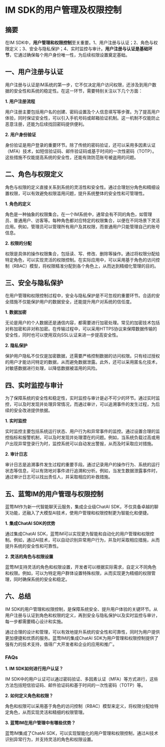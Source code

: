 # IM SDK的用户管理及权限控制

## 摘要

在IM SDK中，**用户管理和权限控制**至关重要。1、用户注册与认证；2、角色与权限定义；3、安全与隐私保护；4、实时监控与审计。**用户注册与认证是基础环节**，它通过确保每个用户身份唯一性，为后续权限设置奠定基础。

## 一、用户注册与认证

用户注册与认证是IM系统的第一步，它不仅决定用户访问权限，还涉及到用户数据的安全性和系统的稳定性。在这一环节，需要特别关注以下几个方面：

**1. 用户注册流程**

用户注册主要包括用户名的创建、密码设置及个人信息填写等步骤。为了提高用户体验，同时保证安全性，可以引入手机号码或邮箱验证机制。这一机制不仅能防止恶意注册，还能为后续找回密码提供便利。

**2. 用户身份验证**

身份验证是用户登录的重要环节。除了传统的密码验证，还可以采用多因素认证（MFA）技术，如短信验证码、邮件验证码或基于时间的一次性密码（TOTP）。这些措施不仅能提高系统的安全性，还能有效防范账号被盗用的问题。

## 二、角色与权限定义

角色与权限的定义直接关系到系统的灵活性和安全性。通过合理划分角色和精细设置权限，可以有效避免权限滥用问题，提升系统整体的安全性和可管理性。

**1. 角色的定义**

角色是一种抽象的权限集合。在一个IM系统中，通常会有不同的角色，如管理员、普通用户、访客等。每种角色都对应特定的权限集合，以便在不同场景下灵活应用。例如，管理员可以管理所有用户及其权限，而普通用户只能管理自己的账号信息。

**2. 权限的分配**

权限是具体的操作权限集合，包括读、写、修改、删除等操作。通过将权限分配给特定角色，可以实现灵活的权限控制。在实际应用中，可以采用基于角色的访问控制（RBAC）模型，将权限精准分配到各个角色上，从而达到精细化管理的目的。

## 三、安全与隐私保护

在用户管理和权限控制过程中，安全与隐私保护是不可忽视的重要环节。合适的安全措施不仅能保护用户的数据安全，还能提升用户对系统的信任度。

**1. 数据加密**

无论是用户的个人数据还是通信内容，都需要进行加密处理。常见的加密技术包括对称加密和非对称加密。在传输过程中，可以采用HTTPS协议来保障数据传输的安全性，同时也可以使用双向SSL认证来进一步提高安全性。

**2. 隐私保护**

保护用户隐私不仅仅是加密数据，还需要严格控制数据的访问权限。只有经过授权的用户才能访问特定的数据，从而避免数据泄露。此外，还可以采用匿名化技术，对敏感数据进行处理，以降低数据被滥用的风险。

## 四、实时监控与审计

为了保障系统的安全性和稳定性，实时监控与审计是必不可少的环节。通过实时监控，可以及时发现并处理异常情况，而通过审计，可以追溯事件的发生过程，为后续的安全改进提供依据。

**1. 实时监控**

实时监控主要包括系统运行状态、用户行为和异常事件的监控。通过设置合理的监控指标和报警机制，可以及时发现并处理潜在的问题。例如，当系统负载过高或用户出现异常登录行为时，监控系统可以自动发出警报，从而及时采取应对措施。

**2. 审计日志**

审计日志是追溯事件发生过程的重要手段。通过记录用户的操作行为、系统的运行状态等信息，可以有效地对事件进行追溯和分析。例如，当发生数据泄露事件时，通过审计日志可以找出责任人，并采取相应的补救措施。

## 五、蓝莺IM的用户管理与权限控制

蓝莺IM作为新一代智能聊天云服务，集成企业级ChatAI SDK，不仅具备卓越的聊天功能，还融入了大模型AI技术，使用户管理和权限控制更为智能化和便捷。

**1. 集成ChatAI SDK的优势**

通过集成ChatAI SDK，蓝莺IM可以实现更为智能和自动化的用户管理和权限控制。例如，通过AI技术，可以自动识别异常用户行为，并及时采取相应措施，从而提升系统的安全性和可靠性。

**2. 灵活的角色与权限设置**

蓝莺IM支持灵活的角色和权限设置，开发者可以根据实际需求，自定义不同角色和权限。例如，可以为特定用户群体设置特殊权限，从而实现更为精细的权限管理，同时确保系统的安全和稳定。

## 六、总结

IM SDK的用户管理和权限控制，是保障系统安全、提升用户体验的关键环节。从用户注册与认证到角色和权限的定义，再到安全与隐私保护以及实时监控与审计，每一步都需要精心设计和实施。

通过合理的设计和管理，可以有效地提升系统的安全性和可靠性，同时为用户提供更加便捷和优质的服务。蓝莺IM的集成ChatAI SDK为用户管理和权限控制提供了强有力的技术支持，值得广大开发者和企业的应用和推广。

### FAQs

**1. IM SDK如何进行用户认证？**

IM SDK中的用户认证可以通过密码验证、多因素认证（MFA）等方式进行，这些方法包括短信验证码、邮件验证码和基于时间的一次性密码（TOTP）等。

**2. 如何定义角色和权限？**

角色和权限可以采用基于角色的访问控制（RBAC）模型来定义，将权限分配给特定角色，从而实现灵活和精细的权限管理。

**3. 蓝莺IM在用户管理中有哪些优势？**

蓝莺IM集成了ChatAI SDK，可以实现智能化的用户管理和权限控制，通过AI技术识别异常行为，并支持灵活的角色和权限设置。